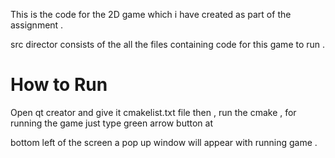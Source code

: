 
This is the code for the 2D game which i have created as part of the assignment .


src director consists of the all the files containing code for this game to run .

How to Run
=========================

Open qt creator and give it cmakelist.txt file then , run the cmake , for running the game just type green arrow button at 

bottom left of the screen a pop up window will appear with running game .



